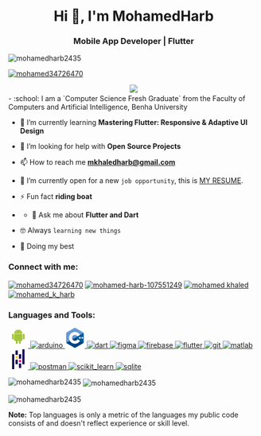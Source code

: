 <h1 align="center">Hi 👋, I'm MohamedHarb</h1>
<h3 align="center">Mobile App Developer | Flutter</h3>
<p align="left"> <img src="https://komarev.com/ghpvc/?username=mohamedharb2435&label=Profile%20views&color=0e75b6&style=flat" alt="mohamedharb2435" /> </p>
<p align="left"> <a href="https://twitter.com/mohamed34726470" target="blank"><img src="https://img.shields.io/twitter/follow/mohamed34726470?logo=twitter&style=for-the-badge" alt="mohamed34726470" /></a> </p>
<div align=center>
        <img src="https://user-images.githubusercontent.com/63050133/156676671-d5b2e362-97d4-4404-9447-dd71ddfea82f.gif" height="500">
    </div>
- :school: I am a `Computer Science Fresh Graduate` from the Faculty of Computers and Artificial Intelligence, Benha University

- 🌱 I’m currently learning **Mastering Flutter: Responsive & Adaptive UI Design**

- 🤝 I’m looking for help with **Open Source Projects**

- 📫 How to reach me **mkhaledharb@gmail.com**

- :thinking: I’m currently open for a new `job opportunity`, this is [MY RESUME](https://drive.google.com/drive/folders/1uhWDqcfhzTeVUs2jjn5dqRuKpuu5j_2q).
- ⚡ Fun fact **riding boat**
- - 💬 Ask me about **Flutter and Dart**
- :nerd_face: Always `learning new things`
- 🐼 Doing my best 

<h3 align="left">Connect with me:</h3>
<p align="left">
<a href="https://twitter.com/mohamed34726470" target="blank"><img align="center" src="https://raw.githubusercontent.com/rahuldkjain/github-profile-readme-generator/master/src/images/icons/Social/twitter.svg" alt="mohamed34726470" height="30" width="40" /></a>
<a href="https://linkedin.com/in/mohamed-harb-107551249" target="blank"><img align="center" src="https://raw.githubusercontent.com/rahuldkjain/github-profile-readme-generator/master/src/images/icons/Social/linked-in-alt.svg" alt="mohamed-harb-107551249" height="30" width="40" /></a>
<a href="https://fb.com/mohamed khaled" target="blank"><img align="center" src="https://raw.githubusercontent.com/rahuldkjain/github-profile-readme-generator/master/src/images/icons/Social/facebook.svg" alt="mohamed khaled" height="30" width="40" /></a>
<a href="https://instagram.com/mohamed_k_harb" target="blank"><img align="center" src="https://raw.githubusercontent.com/rahuldkjain/github-profile-readme-generator/master/src/images/icons/Social/instagram.svg" alt="mohamed_k_harb" height="30" width="40" /></a>
</p>

<h3 align="left">Languages and Tools:</h3>
<p align="left"> <a href="https://developer.android.com" target="_blank" rel="noreferrer"> <img src="https://raw.githubusercontent.com/devicons/devicon/master/icons/android/android-original-wordmark.svg" alt="android" width="40" height="40"/> </a> <a href="https://www.arduino.cc/" target="_blank" rel="noreferrer"> <img src="https://cdn.worldvectorlogo.com/logos/arduino-1.svg" alt="arduino" width="40" height="40"/> </a> <a href="https://www.w3schools.com/cpp/" target="_blank" rel="noreferrer"> <img src="https://raw.githubusercontent.com/devicons/devicon/master/icons/cplusplus/cplusplus-original.svg" alt="cplusplus" width="40" height="40"/> </a> <a href="https://dart.dev" target="_blank" rel="noreferrer"> <img src="https://www.vectorlogo.zone/logos/dartlang/dartlang-icon.svg" alt="dart" width="40" height="40"/> </a> <a href="https://www.figma.com/" target="_blank" rel="noreferrer"> <img src="https://www.vectorlogo.zone/logos/figma/figma-icon.svg" alt="figma" width="40" height="40"/> </a> <a href="https://firebase.google.com/" target="_blank" rel="noreferrer"> <img src="https://www.vectorlogo.zone/logos/firebase/firebase-icon.svg" alt="firebase" width="40" height="40"/> </a> <a href="https://flutter.dev" target="_blank" rel="noreferrer"> <img src="https://www.vectorlogo.zone/logos/flutterio/flutterio-icon.svg" alt="flutter" width="40" height="40"/> </a> <a href="https://git-scm.com/" target="_blank" rel="noreferrer"> <img src="https://www.vectorlogo.zone/logos/git-scm/git-scm-icon.svg" alt="git" width="40" height="40"/> </a> <a href="https://www.mathworks.com/" target="_blank" rel="noreferrer"> <img src="https://upload.wikimedia.org/wikipedia/commons/2/21/Matlab_Logo.png" alt="matlab" width="40" height="40"/> </a> <a href="https://pandas.pydata.org/" target="_blank" rel="noreferrer"> <img src="https://raw.githubusercontent.com/devicons/devicon/2ae2a900d2f041da66e950e4d48052658d850630/icons/pandas/pandas-original.svg" alt="pandas" width="40" height="40"/> </a> <a href="https://postman.com" target="_blank" rel="noreferrer"> <img src="https://www.vectorlogo.zone/logos/getpostman/getpostman-icon.svg" alt="postman" width="40" height="40"/> </a> <a href="https://scikit-learn.org/" target="_blank" rel="noreferrer"> <img src="https://upload.wikimedia.org/wikipedia/commons/0/05/Scikit_learn_logo_small.svg" alt="scikit_learn" width="40" height="40"/> </a> <a href="https://www.sqlite.org/" target="_blank" rel="noreferrer"> <img src="https://www.vectorlogo.zone/logos/sqlite/sqlite-icon.svg" alt="sqlite" width="40" height="40"/> </a> </p>

<p><img align="left" src="https://github-readme-stats.vercel.app/api/top-langs?username=mohamedharb2435&show_icons=true&locale=en&layout=compact" alt="mohamedharb2435" /></p>

<p>&nbsp;<img align="center" src="https://github-readme-stats.vercel.app/api?username=mohamedharb2435&show_icons=true&locale=en" alt="mohamedharb2435" /></p>

<p><img align="center" src="https://github-readme-streak-stats.herokuapp.com/?user=mohamedharb2435&" alt="mohamedharb2435" /></p>

<b>Note:</b> Top languages is only a metric of the languages my public code consists of and doesn't reflect experience or skill level.
  </p>

